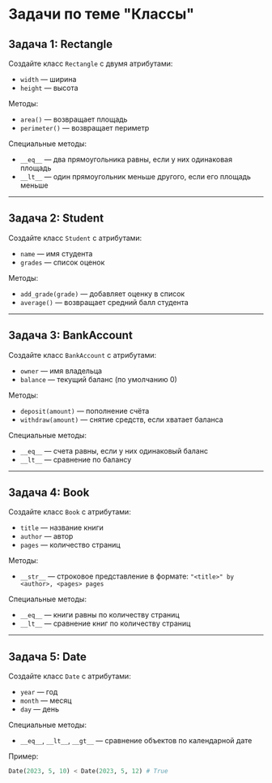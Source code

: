 # Задачи по теме "Классы"

## Задача 1: Rectangle
Создайте класс `Rectangle` с двумя атрибутами:
- `width` — ширина
- `height` — высота

Методы:
- `area()` — возвращает площадь
- `perimeter()` — возвращает периметр

Специальные методы:
- `__eq__` — два прямоугольника равны, если у них одинаковая площадь
- `__lt__` — один прямоугольник меньше другого, если его площадь меньше

---

## Задача 2: Student
Создайте класс `Student` с атрибутами:
- `name` — имя студента
- `grades` — список оценок

Методы:
- `add_grade(grade)` — добавляет оценку в список
- `average()` — возвращает средний балл студента

---

## Задача 3: BankAccount
Создайте класс `BankAccount` с атрибутами:
- `owner` — имя владельца
- `balance` — текущий баланс (по умолчанию 0)

Методы:
- `deposit(amount)` — пополнение счёта
- `withdraw(amount)` — снятие средств, если хватает баланса

Специальные методы:
- `__eq__` — счета равны, если у них одинаковый баланс
- `__lt__` — сравнение по балансу

---

## Задача 4: Book
Создайте класс `Book` с атрибутами:
- `title` — название книги
- `author` — автор
- `pages` — количество страниц

Методы:
- `__str__` — строковое представление в формате: `"<title>" by <author>, <pages> pages`

Специальные методы:
- `__eq__` — книги равны по количеству страниц
- `__lt__` — сравнение книг по количеству страниц

---

## Задача 5: Date
Создайте класс `Date` с атрибутами:
- `year` — год
- `month` — месяц
- `day` — день

Специальные методы:
- `__eq__`, `__lt__`, `__gt__` — сравнение объектов по календарной дате

Пример:
```python
Date(2023, 5, 10) < Date(2023, 5, 12) # True
```